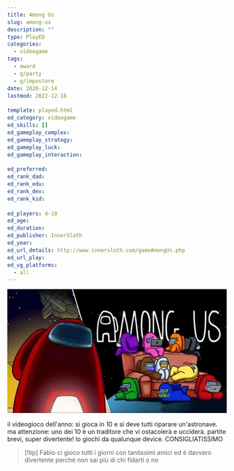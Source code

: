```yaml
---
title: Among Us
slug: among-us
description: ""
type: PlayED
categories:
  - videogame
tags:
  - award
  - g/party
  - g/impostore
date: 2020-12-14
lastmod: 2022-12-18

template: played.html
ed_category: videogame
ed_skills: []
ed_gameplay_complex: 
ed_gameplay_strategy: 
ed_gameplay_luck: 
ed_gameplay_interaction: 

ed_preferred: 
ed_rank_dad: 
ed_rank_edu: 
ed_rank_dev: 
ed_rank_kid: 

ed_players: 4-10
ed_age: 
ed_duration: 
ed_publisher: InnerSloth
ed_year: 
ed_url_details: http://www.innersloth.com/gameAmongUs.php
ed_url_play: 
ed_vg_platforms:
  - all
---
```


![](../../assets/img/played/videogame/amongus.webp)

il videogioco dell'anno: si gioca in 10 e si deve tutti riparare un'astronave.
ma attenzione: uno dei 10 è un traditore che vi ostacolerà e ucciderà.
partite brevi, super divertente!
lo giochi da qualunque device.
CONSIGLIATISSIMO

> [!tip] Fabio
> ci gioco tutti i giorni con tantissimi amici ed è davvero divertente perché non sai più di chi fidarti o no
